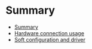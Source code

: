 # Summary

* [Summary](README.md)
* [Hardware connection usage](setup.md)
* [Soft configuration and driver](soft.md)

